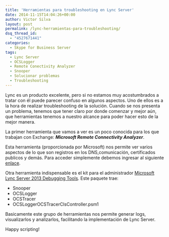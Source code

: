 ```yaml
---
title: 'Herramientas para troubleshooting en Lync Server'
date: 2014-11-15T14:04:26+00:00
author: Victor Silva
layout: post
permalink: /lync-herramientas-para-troubleshooting/
dsq_thread_id:
  - "4527671441"
categories:
  - Skype for Business Server
tags:
  - Lync Server
  - OCSLogger
  - Remote Conectivity Analyzer
  - Snooper
  - Solucionar problemas
  - Troubleshooting
---
```

Lync es un producto excelente, pero si no estamos muy acostumbrados a tratar con él puede parecer confuso en algunos aspectos. Uno de ellos es a la hora de realizar troubleshooting de la solución. Cuando se nos presenta un problema, tenemos que tener claro por donde comenzar y mejor aún, que herramientas tenemos a nuestro alcance para poder hacer esto de la mejor manera.

La primer herramienta que vamos a ver es un poco conocida para los que trabajan con Exchange: **_Microsoft Remote Connectivity Analyzer_**.

Esta herramienta (proporcionada por Microsoft) nos permite ver varios aspectos de lo que son registros en los DNS,comunicación, certificados publicos y demás. Para acceder simplemente debemos ingresar al siguiente [enlace](https://testconnectivity.microsoft.com/).

Otra herramienta indispensable es el kit para el administrador [Microsoft Lync Server 2013 Debugging Tools](http://www.microsoft.com/en-us/download/details.aspx?id=35453). Este paquete trae:

  * Snooper
  * OCSLogger
  * OCSTracer
  * OCSLoggerOCSTracerClsController.psm1

Basicamente este grupo de herramientas nos permite generar logs, visualizarlos y analizarlos, facilitando la implementación de Lync Server.

Happy scripting!